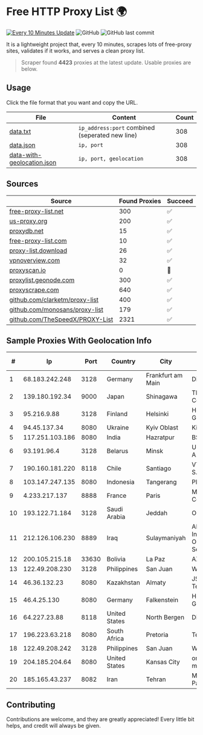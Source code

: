 
# Free HTTP Proxy List 🌍

[![Every 10 Minutes Update](https://github.com/mertguvencli/http-proxy-list/actions/workflows/main.yml/badge.svg?branch=main)](https://github.com/mertguvencli/http-proxy-list/actions/workflows/main.yml)
![GitHub](https://img.shields.io/github/license/mertguvencli/http-proxy-list)
![GitHub last commit](https://img.shields.io/github/last-commit/mertguvencli/http-proxy-list)

It is a lightweight project that, every 10 minutes, scrapes lots of free-proxy sites, validates if it works, and serves a clean proxy list.


> Scraper found **4423** proxies at the latest update. Usable proxies are below.

## Usage

Click the file format that you want and copy the URL.


|File|Content|Count|
|----|-------|-----|
|[data.txt](https://raw.githubusercontent.com/mertguvencli/http-proxy-list/main/proxy-list/data.txt)|`ip_address:port` combined (seperated new line)|308|
|[data.json](https://raw.githubusercontent.com/mertguvencli/http-proxy-list/main/proxy-list/data.json)|`ip, port`|308|
|[data-with-geolocation.json](https://raw.githubusercontent.com/mertguvencli/http-proxy-list/main/proxy-list/data-with-geolocation.json)|`ip, port, geolocation`|308|

## Sources

|Source|Found Proxies|Succeed|
|------|-------------|-------|
|[free-proxy-list.net](https://free-proxy-list.net)|300|✅|
|[us-proxy.org](https://www.us-proxy.org)|200|✅|
|[proxydb.net](http://proxydb.net)|15|✅|
|[free-proxy-list.com](https://free-proxy-list.com/?page=&port=&type%5B%5D=http&type%5B%5D=https&up_time=0&search=Search)|10|✅|
|[proxy-list.download](https://www.proxy-list.download/HTTP)|26|✅|
|[vpnoverview.com](https://vpnoverview.com/privacy/anonymous-browsing/free-proxy-servers)|32|✅|
|[proxyscan.io](https://www.proxyscan.io)|0|🚫|
|[proxylist.geonode.com](https://proxylist.geonode.com/api/proxy-list?limit=300&page=1&sort_by=lastChecked&sort_type=desc&protocols=http,https)|300|✅|
|[proxyscrape.com](https://api.proxyscrape.com/v2/?request=displayproxies&protocol=http&timeout=10000&country=all&ssl=all&anonymity=all)|640|✅|
|[github.com/clarketm/proxy-list](https://raw.githubusercontent.com/clarketm/proxy-list/master/proxy-list-raw.txt)|400|✅|
|[github.com/monosans/proxy-list](https://raw.githubusercontent.com/monosans/proxy-list/main/proxies/http.txt)|179|✅|
|[github.com/TheSpeedX/PROXY-List](https://raw.githubusercontent.com/TheSpeedX/PROXY-List/master/http.txt)|2321|✅|


## Sample Proxies With Geolocation Info

|#|Ip|Port|Country|City|Internet Service Provider|
|-|--|----|-------|----|-------------------------|
|1|68.183.242.248|3128|Germany|Frankfurt am Main|DigitalOcean, LLC|
|2|139.180.192.34|9000|Japan|Shinagawa|The Constant Company|
|3|95.216.9.88|3128|Finland|Helsinki|Hetzner Online GmbH|
|4|94.45.137.34|8080|Ukraine|Kyiv Oblast|Kievline LLC|
|5|117.251.103.186|8080|India|Hazratpur|BSNL Internet|
|6|93.191.96.4|3128|Belarus|Minsk|Unitary enterprise A1|
|7|190.160.181.220|8118|Chile|Santiago|VTR BANDA ANCHA S.A.|
|8|103.147.247.135|8080|Indonesia|Tangerang|PLBNET|
|9|4.233.217.137|8888|France|Paris|Microsoft Corporation|
|10|193.122.71.184|3128|Saudi Arabia|Jeddah|Oracle Corporation|
|11|212.126.106.230|8889|Iraq|Sulaymaniyah|AL-SARD FIBER Co. Internet Fiber and Optical Cable Services /Ltd|
|12|200.105.215.18|33630|Bolivia|La Paz|AXS Bolivia S. A.|
|13|122.49.208.230|3128|Philippines|San Juan|WifiCity, Inc|
|14|46.36.132.23|8080|Kazakhstan|Almaty|JSC Alma Telecommunications|
|15|46.4.25.130|8080|Germany|Falkenstein|Hetzner Online GmbH|
|16|64.227.23.88|8118|United States|North Bergen|DigitalOcean, LLC|
|17|196.223.63.218|8080|South Africa|Pretoria|Telemasters|
|18|122.49.208.242|3128|Philippines|San Juan|WifiCity, Inc|
|19|204.185.204.64|8080|United States|Kansas City|org-morenet.more.net|
|20|185.165.43.237|8082|Iran|Tehran|Mizban Web Paytakht Co. Ltd.|



## Contributing

Contributions are welcome, and they are greatly appreciated! Every
little bit helps, and credit will always be given.

